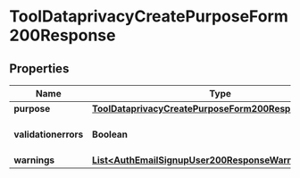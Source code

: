 

# ToolDataprivacyCreatePurposeForm200Response


## Properties

| Name | Type | Description | Notes |
|------------ | ------------- | ------------- | -------------|
|**purpose** | [**ToolDataprivacyCreatePurposeForm200ResponsePurpose**](ToolDataprivacyCreatePurposeForm200ResponsePurpose.md) |  |  |
|**validationerrors** | **Boolean** | Were there validation errors |  |
|**warnings** | [**List&lt;AuthEmailSignupUser200ResponseWarningsInner&gt;**](AuthEmailSignupUser200ResponseWarningsInner.md) |  |  [optional] |



